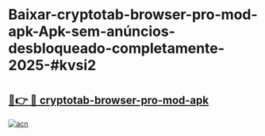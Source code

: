 # Baixar-cryptotab-browser-pro-mod-apk-Apk-sem-anúncios-desbloqueado-completamente-2025-#kvsi2

# <h2><a href="https://ainizakaria.my?title=cryptotab-browser-pro-mod-apk&ref=24M">🔗👉 🔴 cryptotab-browser-pro-mod-apk</a></h2>

[![acn](https://github.com/user-attachments/assets/0f9c940e-d8b0-45ae-aac7-cd30a18b3e1c)](https://ainizakaria.my?title=cryptotab-browser-pro-mod-apk&ref=24M)

